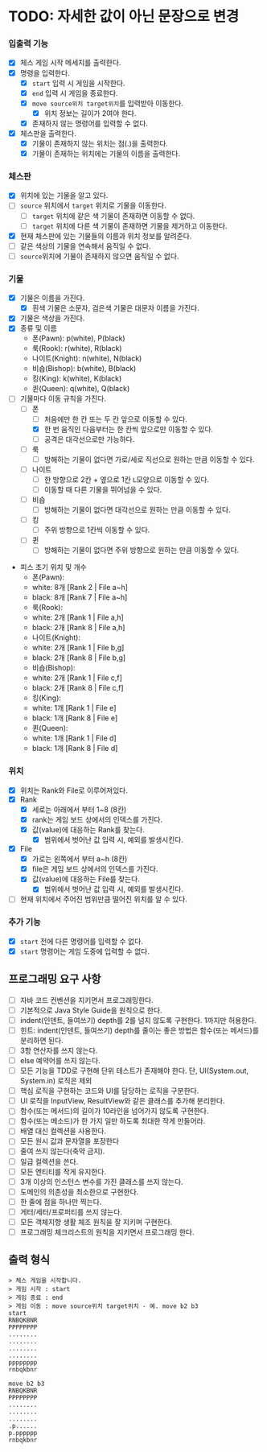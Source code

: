 # TODO: 자세한 값이 아닌 문장으로 변경
### 입출력 기능
- [x] 체스 게임 시작 메세지를 출력한다.
- [x] 명령을 입력한다.
  - [x] `start` 입력 시 게임을 시작한다.
  - [x] `end` 입력 시 게임을 종료한다.
  - [x] `move source위치 target위치`를 입력받아 이동한다.
    - [x] 위치 정보는 길이가 2여야 한다.
  - [x] 존재하지 않는 명령어를 입력할 수 없다.
- [x] 체스판을 출력한다.
  - [x] 기물이 존재하지 않는 위치는 점(.)을 출력한다.
  - [x] 기물이 존재하는 위치에는 기물의 이름을 출력한다.

### 체스판
- [x] 위치에 있는 기물을 알고 있다.
- [ ] `source` 위치에서 `target` 위치로 기물을 이동한다.
  - [ ] `target` 위치에 같은 색 기물이 존재하면 이동할 수 없다.
  - [ ] `target` 위치에 다른 색 기물이 존재하면 기물을 제거하고 이동한다.
- [x] 현재 체스판에 있는 기물들의 이름과 위치 정보를 알려준다.
- [ ] 같은 색상의 기물을 연속해서 움직일 수 없다.
- [ ] `source`위치에 기물이 존재하지 않으면 움직일 수 없다.

### 기물
- [x] 기물은 이름을 가진다.
  - [x] 흰색 기물은 소문자, 검은색 기물은 대문자 이름을 가진다.
- [x] 기물은 색상을 가진다.
- [x] 종류 및 이름
  - 폰(Pawn): p(white), P(black)
  - 룩(Rook): r(white), R(black)
  - 나이트(Knight): n(white), N(black)
  - 비숍(Bishop): b(white), B(black)
  - 킹(King): k(white), K(black)
  - 퀸(Queen): q(white), Q(black)
- [ ] 기물마다 이동 규칙을 가진다.
  - [ ] 폰
    - [ ] 처음에만 한 칸 또는 두 칸 앞으로 이동할 수 있다.
    - [x] 한 번 움직인 다음부터는 한 칸씩 앞으로만 이동할 수 있다.
    - [ ] 공격은 대각선으로만 가능하다.
  - [ ] 룩
    - [ ] 방해하는 기물이 없다면 가로/세로 직선으로 원하는 만큼 이동할 수 있다.
  - [ ] 나이트
    - [ ] 한 방향으로 2칸 + 옆으로 1칸 `L`모양으로 이동할 수 있다.
    - [ ] 이동할 때 다른 기물을 뛰어넘을 수 있다.
  - [ ] 비숍
    - [ ] 방해하는 기물이 없다면 대각선으로 원하는 만큼 이동할 수 있다.
  - [ ] 킹
    - [ ] 주위 방향으로 1칸씩 이동할 수 있다.
  - [ ] 퀸
    - [ ] 방해하는 기물이 없다면 주위 방향으로 원하는 만큼 이동할 수 있다.
- 피스 초기 위치 및 개수
  - 폰(Pawn):
  - white: 8개 [Rank 2 | File a~h]
  - black: 8개 [Rank 7 | File a~h]
  - 룩(Rook):
  - white: 2개 [Rank 1 | File a,h]
  - black: 2개 [Rank 8 | File a,h]
  - 나이트(Knight):
  - white: 2개 [Rank 1 | File b,g]
  - black: 2개 [Rank 8 | File b,g]
  - 비숍(Bishop):
  - white: 2개 [Rank 1 | File c,f]
  - black: 2개 [Rank 8 | File c,f]
  - 킹(King):
  - white: 1개 [Rank 1 | File e]
  - black: 1개 [Rank 8 | File e]
  - 퀸(Queen):
  - white: 1개 [Rank 1 | File d]
  - black: 1개 [Rank 8 | File d]

### 위치
- [x] 위치는 Rank와 File로 이루어져있다.
- [x] Rank
  - [x] 세로는 아래에서 부터 1~8 (8칸)
  - [x] rank는 게임 보드 상에서의 인덱스를 가진다.
  - [x] 값(value)에 대응하는 Rank를 찾는다.
    - [x] 범위에서 벗어난 값 입력 시, 예외를 발생시킨다.
- [x] File
  - [x] 가로는 왼쪽에서 부터 a~h (8칸)
  - [x] file은 게임 보드 상에서의 인덱스를 가진다.
  - [x] 값(value)에 대응하는 File를 찾는다.
    - [x] 범위에서 벗어난 값 입력 시, 예외를 발생시킨다.
- [ ] 현재 위치에서 주어진 범위만큼 떨어진 위치를 알 수 있다.

### 추가 기능
- [x] `start` 전에 다른 명령어를 입력할 수 없다.
- [x] `start` 명령어는 게임 도중에 입력할 수 없다.
  
## 프로그래밍 요구 사항
- [ ] 자바 코드 컨벤션을 지키면서 프로그래밍한다.
- [ ] 기본적으로 Java Style Guide을 원칙으로 한다.
- [ ] indent(인덴트, 들여쓰기) depth를 2를 넘지 않도록 구현한다. 1까지만 허용한다.
- [ ] 힌트: indent(인덴트, 들여쓰기) depth를 줄이는 좋은 방법은 함수(또는 메서드)를 분리하면 된다.
- [ ] 3항 연산자를 쓰지 않는다.
- [ ] else 예약어를 쓰지 않는다.
- [ ] 모든 기능을 TDD로 구현해 단위 테스트가 존재해야 한다. 단, UI(System.out, System.in) 로직은 제외
- [ ] 핵심 로직을 구현하는 코드와 UI를 담당하는 로직을 구분한다.
- [ ] UI 로직을 InputView, ResultView와 같은 클래스를 추가해 분리한다.
- [ ] 함수(또는 메서드)의 길이가 10라인을 넘어가지 않도록 구현한다.
- [ ] 함수(또는 메소드)가 한 가지 일만 하도록 최대한 작게 만들어라.
- [ ] 배열 대신 컬렉션을 사용한다.
- [ ] 모든 원시 값과 문자열을 포장한다
- [ ] 줄여 쓰지 않는다(축약 금지).
- [ ] 일급 컬렉션을 쓴다.
- [ ] 모든 엔티티를 작게 유지한다.
- [ ] 3개 이상의 인스턴스 변수를 가진 클래스를 쓰지 않는다.
- [ ] 도메인의 의존성을 최소한으로 구현한다.
- [ ] 한 줄에 점을 하나만 찍는다.
- [ ] 게터/세터/프로퍼티를 쓰지 않는다.
- [ ] 모든 객체지향 생활 체조 원칙을 잘 지키며 구현한다.
- [ ] 프로그래밍 체크리스트의 원칙을 지키면서 프로그래밍 한다.

## 출력 형식
```
> 체스 게임을 시작합니다.
> 게임 시작 : start
> 게임 종료 : end
> 게임 이동 : move source위치 target위치 - 예. move b2 b3
start
RNBQKBNR
PPPPPPPP
........
........
........
........
pppppppp
rnbqkbnr

move b2 b3
RNBQKBNR
PPPPPPPP
........
........
........
.p......
p.pppppp
rnbqkbnr

```
